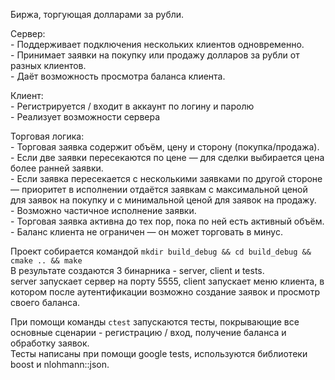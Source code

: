 Биржа, торгующая долларами за рубли.

Сервер:  
    - Поддерживает подключения нескольких клиентов одновременно.  
    - Принимает заявки на покупку или продажу долларов за рубли от разных клиентов.  
    - Даёт возможность просмотра баланса клиента.  

Клиент:  
    - Регистрируется / входит в аккаунт по логину и паролю  
    - Реализует возможности сервера  

Торговая логика:  
    - Торговая заявка содержит объём, цену и сторону (покупка/продажа).  
    - Если две заявки пересекаются по цене — для сделки выбирается цена более ранней заявки.  
    - Если заявка пересекается с несколькими заявками по другой стороне — приоритет в исполнении отдаётся заявкам с максимальной ценой для заявок на покупку и с минимальной ценой для заявок на продажу.  
    - Возможно частичное исполнение заявки.  
    - Торговая заявка активна до тех пор, пока по ней есть активный объём.  
    - Баланс клиента не ограничен — он может торговать в минус.  

Проект собирается командой `mkdir build_debug && cd build_debug && cmake .. && make`  
В результате создаются 3 бинарника - server, client и tests.  
server запускает сервер на порту 5555, client запускает меню клиента, в котором после аутентификации возможно создание заявок и просмотр своего баланса.  

При помощи команды `ctest` запускаются тесты, покрывающие все основные сценарии - регистрацию / вход, получение баланса и обработку заявок.  
Тесты написаны при помощи google tests, используются библиотеки boost и nlohmann::json.  


